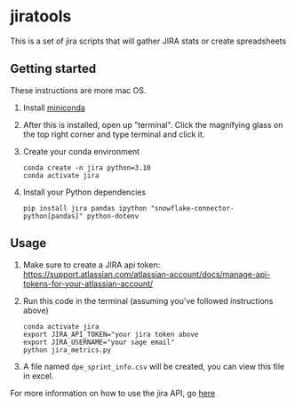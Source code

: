 # jiratools
This is a set of jira scripts that will gather JIRA stats or create spreadsheets


## Getting started

These instructions are more mac OS.

1. Install [miniconda](https://docs.anaconda.com/free/miniconda/miniconda-install/)
1. After this is installed, open up "terminal".  Click the magnifying glass on the top right corner and type terminal and click it.
1. Create your conda environment

    ```
    conda create -n jira python=3.10
    conda activate jira
    ```

1. Install your Python dependencies

    ```
    pip install jira pandas ipython "snowflake-connector-python[pandas]" python-dotenv
    ```

## Usage


1. Make sure to create a JIRA api token: https://support.atlassian.com/atlassian-account/docs/manage-api-tokens-for-your-atlassian-account/
1. Run this code in the terminal (assuming you've followed instructions above)

    ```
    conda activate jira
    export JIRA_API_TOKEN="your jira token above
    export JIRA_USERNAME="your sage email"
    python jira_metrics.py
    ```

1. A file named `dpe_sprint_info.csv` will be created, you can view this file in excel.

For more information on how to use the jira API, go [here](https://jira.readthedocs.io/)